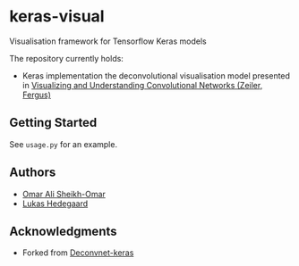 # keras-visual
Visualisation framework for Tensorflow Keras models

The repository currently holds:
* Keras implementation the deconvolutional visualisation model presented in [Visualizing and Understanding Convolutional Networks (Zeiler, Fergus)](https://arxiv.org/abs/1311.2901)

## Getting Started
See `usage.py` for an example.


## Authors
* [Omar Ali Sheikh-Omar](www.github.com/sheikhomar)
* [Lukas Hedegaard](www.github.com/LukasHedegaard)

## Acknowledgments
* Forked from [Deconvnet-keras](https://github.com/jalused/Deconvnet-keras)
